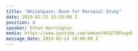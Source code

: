 ```yaml
---
title: 'WhiteSpace: Room for Personal Study'
date: 2019-02-25 15:35:00 Z
position: 8
speaker: Ethan Harrington
media: https://www.youtube.com/embed/HSGF5DFeap0
message_date: 2019-02-24 10:00:00 Z
---
```


